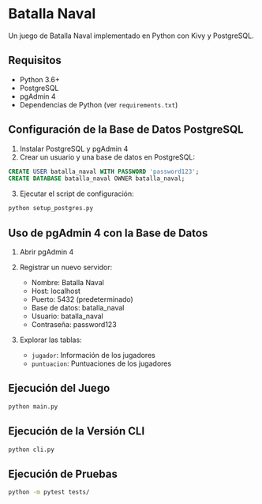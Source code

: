 # Batalla Naval

Un juego de Batalla Naval implementado en Python con Kivy y PostgreSQL.

## Requisitos

- Python 3.6+
- PostgreSQL
- pgAdmin 4
- Dependencias de Python (ver `requirements.txt`)

## Configuración de la Base de Datos PostgreSQL

1. Instalar PostgreSQL y pgAdmin 4
2. Crear un usuario y una base de datos en PostgreSQL:

```sql
CREATE USER batalla_naval WITH PASSWORD 'password123';
CREATE DATABASE batalla_naval OWNER batalla_naval;
```

3. Ejecutar el script de configuración:

```bash
python setup_postgres.py
```

## Uso de pgAdmin 4 con la Base de Datos

1. Abrir pgAdmin 4
2. Registrar un nuevo servidor:
   - Nombre: Batalla Naval
   - Host: localhost
   - Puerto: 5432 (predeterminado)
   - Base de datos: batalla_naval
   - Usuario: batalla_naval
   - Contraseña: password123

3. Explorar las tablas:
   - `jugador`: Información de los jugadores
   - `puntuacion`: Puntuaciones de los jugadores

## Ejecución del Juego

```bash
python main.py
```

## Ejecución de la Versión CLI

```bash
python cli.py
```

## Ejecución de Pruebas

```bash
python -m pytest tests/
```
